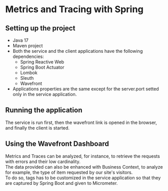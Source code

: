 # Metrics and Tracing with Spring

## Setting up the project
- Java 17
- Maven project
- Both the service and the client applications have the following dependencies:
  - Spring Reactive Web
  - Spring Boot Actuator
  - Lombok
  - Sleuth
  - Wavefront
- Applications properties are the same except for the server.port setted only in the service application.

## Running the application
The service is run first, then the wavefront link is opened in the browser, and finally the client is started.

## Using the Wavefront Dashboard
Metrics and Traces can be analyzed, for instance, to retrieve the requests with errors and their low cardinality.  
The data provided can also be enhanced with Business Context, to analyze for example, the type of item requested by our site's visitors.  
To do so, tags has to be customized in the service application so that they are captured by Spring Boot and given to Micrometer.
